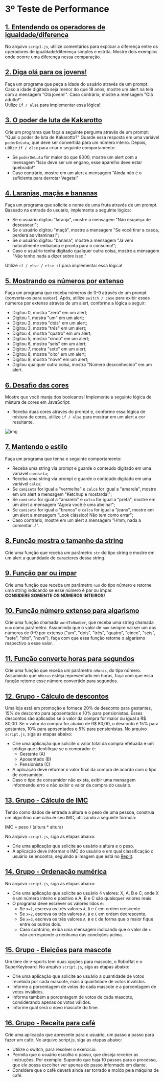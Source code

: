 # 3º Teste de Performance

## [1. Entendendo os operadores de igualdade/diferença](questao_1/script.js)
No arquivo `script.js`, utilize comentários para explicar a diferença entre os operadores de igualdade/diferença simples e estrita. Mostre dois exemplos onde ocorre uma diferença nessa comparação.

## [2. Diga olá para os jovens!](questao_2/script.js)
Faça um programa que peça a idade do usuário através de um prompt. Caso a idade digitada seja menor do que 18 anos, mostre um alert na tela com a mensagem "Olá jovem!". Caso contrário, mostre a mensagem "Olá adulto!".  
Utilize `if / else` para implementar essa lógica!

## [3. O poder de luta de Kakarotto](questao_3/script.js)
Crie um programa que faça a seguinte pergunta através de um prompt: "Qual o poder de luta de Kakarotto?" Guarde essa resposta em uma variável `poderDeLuta`, que deve ser convertida para um número inteiro. Depois, utilize `if / else` para criar o seguinte comportamento:
- Se `poderDeLuta` for maior do que 8000, mostre um alert com a mensagem "Isso deve ser um engano, esse aparelho deve estar quebrado!"
- Caso contrário, mostre em um alert a mensagem "Ainda não é o suficiente para derrotar Vegeta!"

## [4. Laranjas, maçãs e bananas](questao_4/script.js)
Faça um programa que solicite o nome de uma fruta através de um prompt. Baseado na entrada do usuário, implemente a seguinte lógica:
- Se o usuário digitou "laranja", mostre a mensagem "Não esqueça de descascar!";
- Se o usuário digitou "maçã", mostre a mensagem "Se você tirar a casca, perderá as vitaminas!";
- Se o usuário digitou "banana", mostre a mensagem "Já vem naturalmente embalada e pronta para o consumo!";
- Caso o usuário tenha digitado qualquer outra coisa, mostre a mensagem "Não tenho nada a dizer sobre isso."

Utilize `if / else / else if` para implementar essa lógica!

## [5. Mostrando os números por extenso](questao_5/script.js)
Faça um programa que receba números de 0-9 através de um prompt (converta-os para `number`). Após, utilize `switch / case` para exibir esses números por extenso através de um alert, conforme a lógica a seguir:
- Digitou 0, mostra "zero" em um alert;
- Digitou 1, mostra "um" em um alert;
- Digitou 2, mostra "dois" em um alert;
- Digitou 3, mostra "três" em um alert;
- Digitou 4, mostra "quatro" em um alert;
- Digitou 5, mostra "cinco" em um alert;
- Digitou 6, mostra "seis" em um alert;
- Digitou 7, mostra "sete" em um alert;
- Digitou 8, mostra "oito" em um alert;
- Digitou 9, mostra "nove" em um alert;
- Digitou qualquer outra coisa, mostra "Número desconhecido" em um alert.

## [6. Desafio das cores](questao_6/script.js)
Mostre que você manja dos booleanos! Implemente a seguinte lógica de mistura de cores em JavaScript:
- Receba duas cores através do prompt e, conforme essa lógica de mistura de cores, utilize `if / else` para mostrar em um alert a cor resultante.

![img](assets/imagens/questao6.png)

## [7. Mantendo o estilo](questao_7/script.js)
Faça um programa que tenha o seguinte comportamento:
- Receba uma string via prompt e guarde o conteúdo digitado em uma variável `camiseta`;
- Receba uma string via prompt e guarde o conteúdo digitado em uma variável `calca`;
- Se `camiseta` for igual a "vermelha" e `calca` for igual a "amarela", mostre em um alert a mensagem "Ketchup e mostarda!";
- Se `camiseta` for igual a "amarela" e `calca` for igual a "preta", mostre em um alert a mensagem "Agora você é uma abelha!";
- Se `camiseta` for igual a "branca" e `calca` for igual a "jeans", mostre em um alert a mensagem "Look clássico! Não tem como errar";
- Caso contrário, mostre em um alert a mensagem "Hmm, nada a comentar...!".

## [8. Função mostra o tamanho da string](questao_8/script.js)
Crie uma função que receba um parâmetro `str` do tipo string e mostre em um alert a quantidade de caracteres dessa string.

## [9. Função par ou ímpar](questao_9/script.js)
Crie uma função que receba um parâmetro `num` do tipo número e retorne uma string indicando se esse número é par ou ímpar.  
**CONSIDERE SOMENTE OS NÚMEROS INTEIROS!**

## [10. Função número extenso para algarismo](questao_10/script.js)
Crie uma função chamada `wordToNumber`, que receba uma string chamada `num` como parâmetro. Assumindo que o valor de `num` sempre vai ser um dos números de 0-9 por extenso ("um", "dois", "três", "quatro", "cinco", "seis", "sete", "oito", "nove"), faça com que essa função retorne o algarismo respectivo a esse valor.

## [11. Função converte horas para segundos](questao_11/script.js)
Crie uma função que receba um parâmetro `nHoras`, do tipo número. Assumindo que `nHoras` esteja representado em horas, faça com que essa função retorne esse número convertido para segundos.

## [12. Grupo - Cálculo de descontos](questao_12/script.js)
Uma loja está em promoção e fornece 20% de desconto para gestantes, 15% de desconto para aposentados e 10% para pensionistas. Esses descontos são aplicados se o valor da compra for maior ou igual a R$ 80,00. Se o valor da compra for abaixo de R$ 80,00, o desconto é 15% para gestantes, 10% para aposentados e 5% para pensionistas. No arquivo `script.js`, siga as etapas abaixo:
- Crie uma aplicação que solicite o valor total da compra efetuada e um código que identifique se o comprador é:
    - Gestante (A)
    - Aposentado (B)
    - Pensionista (C)
- A aplicação deve retornar o valor final da compra de acordo com o tipo de consumidor.
- Caso o tipo de consumidor não exista, exibir uma mensagem informando erro e não exibir o valor da compra do usuário.

## [13. Grupo - Cálculo de IMC](questao_13/script.js)
Tendo como dados de entrada a altura e o peso de uma pessoa, construa um algoritmo que calcule seu IMC, utilizando a seguinte fórmula:

IMC = peso / (altura * altura)

No arquivo `script.js`, siga as etapas abaixo:
- Crie uma aplicação que solicite ao usuário a altura e o peso.
- A aplicação deve informar o IMC do usuário e em qual classificação o usuário se encontra, seguindo a imagem que está no [Replit](https://replit.com/@Infnet-1501/TP-313-GRUPO-Calculo-de-IMC#instructions.md).

## [14. Grupo - Ordenação numérica](questao_14/script.js)
No arquivo `script.js`, siga as etapas abaixo:
- Crie uma aplicação que solicite ao usuário 4 valores: X, A, B e C, onde X é um número inteiro e positivo e A, B e C são quaisquer valores reais.
- O programa deve escrever os valores lidos e:
    - Se `x=1`, escreva os três valores `A`, `B` e `C` em ordem crescente.
    - Se `x=2`, escreva os três valores `A`, `B` e `C` em ordem decrescente.
    - Se `x=3`, escreva os três valores `A`, `B` e `C` de forma que o maior fique entre os outros dois.
    - Caso contrário, exiba uma mensagem indicando que o valor de `x` não corresponde a nenhuma das condições acima.

## [15. Grupo - Eleições para mascote](questao_15/script.js)
Um time de e-sports tem duas opções para mascote, o RoboRat e o SuperKeyboard. No arquivo `script.js`, siga as etapas abaixo:
- Crie uma aplicação que solicite ao usuário a quantidade de votos recebida por cada mascote, mais a quantidade de votos inválidos.
- Informe a porcentagem de votos de cada mascote e a porcentagem de votos inválidos.
- Informe também a porcentagem de votos de cada mascote, considerando apenas os votos válidos.
- Informe qual será o novo mascote do time.

## [16. Grupo - Receita para café](questao_16/script.js)
Crie uma aplicação que apresente para o usuário, um passo a passo para fazer um café. No arquivo script.js, siga as etapas abaixo:
- Utilize o switch, para resolver o exercício.
- Permita que o usuário escolha o passo, que deseja receber as instruções. Por exemplo: Supondo que haja 10 passos para o processo, que ele possa escolher ver apenas do passo informado em diante.
- Considere que o café deverá ainda ser torrado e moído pela máquina de café.
